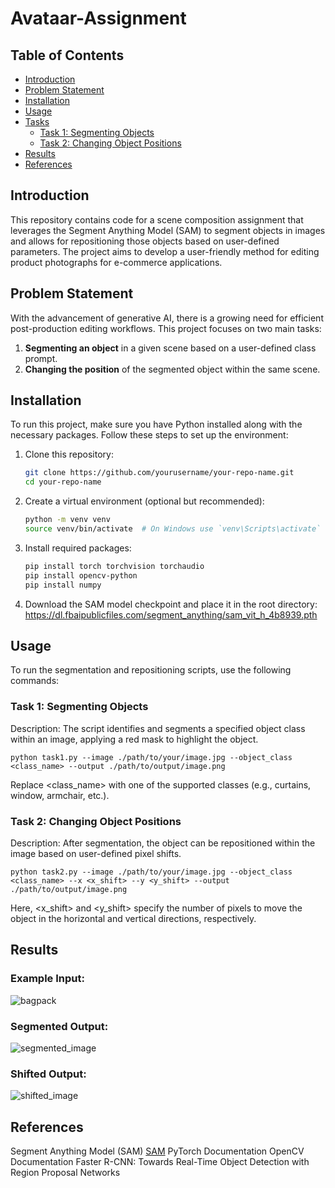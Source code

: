 # Avataar-Assignment

## Table of Contents
- [Introduction](#introduction)
- [Problem Statement](#problem-statement)
- [Installation](#installation)
- [Usage](#usage)
- [Tasks](#tasks)
  - [Task 1: Segmenting Objects](#task-1-segmenting-objects)
  - [Task 2: Changing Object Positions](#task-2-changing-object-positions)
- [Results](#results)
- [References](#references)

## Introduction
This repository contains code for a scene composition assignment that leverages the Segment Anything Model (SAM) to segment objects in images and allows for repositioning those objects based on user-defined parameters. The project aims to develop a user-friendly method for editing product photographs for e-commerce applications.

## Problem Statement
With the advancement of generative AI, there is a growing need for efficient post-production editing workflows. This project focuses on two main tasks:
1. **Segmenting an object** in a given scene based on a user-defined class prompt.
2. **Changing the position** of the segmented object within the same scene.

## Installation
To run this project, make sure you have Python installed along with the necessary packages. Follow these steps to set up the environment:

1. Clone this repository:
   ```bash
   git clone https://github.com/yourusername/your-repo-name.git
   cd your-repo-name

2. Create a virtual environment (optional but recommended):
   ```bash
   python -m venv venv
   source venv/bin/activate  # On Windows use `venv\Scripts\activate`

3. Install required packages:
   ```bash
   pip install torch torchvision torchaudio
   pip install opencv-python
   pip install numpy
   
4. Download the SAM model checkpoint and place it in the root directory:
   https://dl.fbaipublicfiles.com/segment_anything/sam_vit_h_4b8939.pth

## Usage

To run the segmentation and repositioning scripts, use the following commands:
### Task 1: Segmenting Objects
Description: The script identifies and segments a specified object class within an image, applying a red mask to highlight the object.

    python task1.py --image ./path/to/your/image.jpg --object_class <class_name> --output ./path/to/output/image.png
  
Replace <class_name> with one of the supported classes (e.g., curtains, window, armchair, etc.).

### Task 2: Changing Object Positions
Description: After segmentation, the object can be repositioned within the image based on user-defined pixel shifts.
      
    python task2.py --image ./path/to/your/image.jpg --object_class <class_name> --x <x_shift> --y <y_shift> --output ./path/to/output/image.png
      
Here, <x_shift> and <y_shift> specify the number of pixels to move the object in the horizontal and vertical directions, respectively.

## Results
### Example Input: 
![bagpack](https://github.com/user-attachments/assets/ba54e928-1294-47c3-b0b6-bf50624a57e4)

### Segmented Output: 
![segmented_image](https://github.com/user-attachments/assets/f7a2b753-73e5-4510-ba00-960d605c82c7)

### Shifted Output: 
![shifted_image](https://github.com/user-attachments/assets/56419a93-d2aa-4b9e-ab55-2b2579d53055)

## References
Segment Anything Model (SAM) [SAM](https://segment-anything.com/)
PyTorch Documentation
OpenCV Documentation
Faster R-CNN: Towards Real-Time Object Detection with Region Proposal Networks



